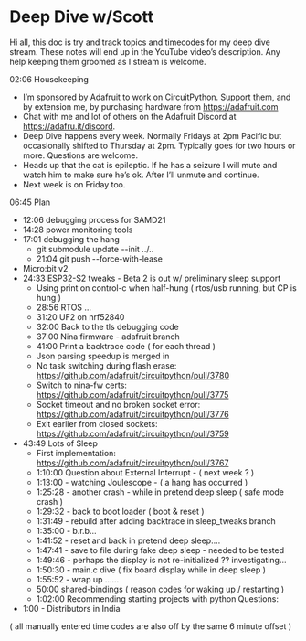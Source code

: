 # Deep Dive w/Scott


Hi all, this doc is try and track topics and timecodes for my deep dive stream. These notes will end up in the YouTube video’s description. Any help keeping them groomed as I stream is welcome.


02:06 Housekeeping
* I’m sponsored by Adafruit to work on CircuitPython. Support them, and by extension me, by purchasing hardware from https://adafruit.com
* Chat with me and lot of others on the Adafruit Discord at https://adafru.it/discord.
* Deep Dive happens every week. Normally Fridays at 2pm Pacific but occasionally shifted to Thursday at 2pm. Typically goes for two hours or more. Questions are welcome.
* Heads up that the cat is epileptic. If he has a seizure I will mute and watch him to make sure he’s ok. After I’ll unmute and continue.
* Next week is on Friday too.


06:45 Plan
* 12:06 debugging process for SAMD21
* 14:28 power monitoring tools
* 17:01 debugging the hang
   * git submodule update --init ../..
   * 21:04 git push    --force-with-lease
* Micro:bit v2
* 24:33 ESP32-S2 tweaks - Beta 2 is out w/ preliminary sleep support
   * Using print on control-c when half-hung ( rtos/usb running, but CP is hung )
   * 28:56 RTOS …
   * 31:20 UF2 on nrf52840
   * 32:00 Back to the tls debugging code
   * 37:00 Nina firmware - adafruit branch
   * 41:00 Print a backtrace code ( for each thread )
   * Json parsing speedup is merged in
   * No task switching during flash erase: https://github.com/adafruit/circuitpython/pull/3780
   * Switch to nina-fw certs: https://github.com/adafruit/circuitpython/pull/3775
   * Socket timeout and no broken socket error: https://github.com/adafruit/circuitpython/pull/3776
   * Exit earlier from closed sockets: https://github.com/adafruit/circuitpython/pull/3759
* 43:49 Lots of Sleep
   * First implementation: https://github.com/adafruit/circuitpython/pull/3767
   * 1:10:00 Question about External Interrupt - ( next week ? )
   * 1:13:00 - watching Joulescope - ( a hang has occurred )
   * 1:25:28 - another crash - while in pretend deep sleep ( safe mode crash )
   * 1:29:32 - back to boot loader ( boot & reset )
   * 1:31:49 - rebuild after adding backtrace in sleep_tweaks branch
   * 1:35:00 - b.r.b…
   * 1:41:52 - reset and back in pretend deep sleep....
   * 1:47:41 - save to file during fake deep sleep - needed to be tested
   * 1:49:46 - perhaps the display is not re-initialized ?? investigating…
   * 1:50:30 - main.c dive ( fix board display while in deep sleep )
   * 1:55:52 - wrap up …...
   * 50:00 shared-bindings ( reason codes for waking up / restarting )
   * 1:02:00 Recommending starting projects with python
Questions:
* 1:00 - Distributors in India

( all manually entered time codes are also off by the same 6 minute offset  )
